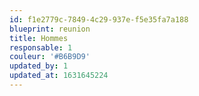 ```yaml
---
id: f1e2779c-7849-4c29-937e-f5e35fa7a188
blueprint: reunion
title: Hommes
responsable: 1
couleur: '#B6B9D9'
updated_by: 1
updated_at: 1631645224
---
```

